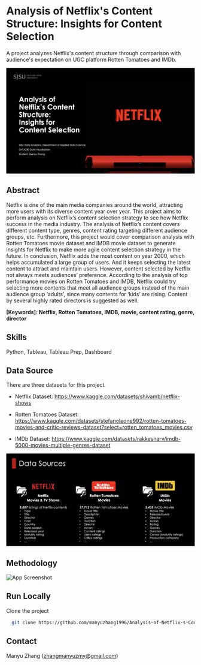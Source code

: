 
# Analysis of Netflix's Content Structure: Insights for Content Selection

A project analyzes Netflix's content structure through comparison with audience's expectation on UGC platform Rotten Tomatoes and IMDb.

<img src="images/title page.png" width = "1000">



## Abstract
Netflix is one of the main media companies around the world, attracting more users with its diverse content year over year. This project aims to perform analysis on Netflix’s content selection strategy to see how Netflix success in the media industry. 
The analysis of Netflix’s content covers different content type, genres, content rating targeting different audience groups, etc. Furthermore, this project would cover comparison analysis with Rotten Tomatoes movie dataset and IMDB movie dataset to generate insights for Netflix to make more agile content selection strategy in the future. 
In conclusion, Netflix adds the most content on year 2000, which helps accumulated a large group of users. And it keeps selecting the latest content to attract and maintain users. However, content selected by Netflix not always meets audiences’ preference. According to the analysis of top performance movies on Rotten Tomatoes and IMDB, Netflix could try selecting more contents that meet all audience groups instead of the main audience group ‘adults’, since many contents for ‘kids’ are rising. Content by several highly rated directors is suggested as well.

**[Keywords]: Netflix, Rotten Tomatoes, IMDB, movie, content rating, genre, director**
## Skills
Python, Tableau, Tableau Prep, Dashboard


## Data Source
There are three datasets for this project.

- Netflix Dataset: https://www.kaggle.com/datasets/shivamb/netflix-shows

- Rotten Tomatoes Dataset: https://www.kaggle.com/datasets/stefanoleone992/rotten-tomatoes-movies-and-critic-reviews-dataset?select=rotten_tomatoes_movies.csv

- IMDb Dataset: https://www.kaggle.com/datasets/rakkesharv/imdb-5000-movies-multiple-genres-dataset  

<img src="images/data sources intro.png" width = "1000">

## Methodology
![App Screenshot](https://via.placeholder.com/468x300?text=App+Screenshot+Here)


## Run Locally

Clone the project

```bash
  git clone https://github.com/manyuzhang1996/Analysis-of-Netflix-s-Content-Structure-Insights-for-Content-Selection.git
```

## Contact
Manyu Zhang (zhangmanyuzmy@gmail.com)
